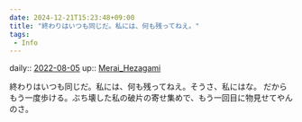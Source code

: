 ```yaml
---
date: 2024-12-21T15:23:48+09:00
title: "終わりはいつも同じだ。私には、何も残ってねえ。"
tags:
 - Info
---
```


daily:: [2022-08-05](../Daily_Note/2022-08-05.md)
up:: [Merai_Hezagami](../Bar/Novel/Nacaria/Merai_Hezagami.md)

終わりはいつも同じだ。私には、何も残ってねえ。そうさ、私にはな。
だからもう一度歩ける。ぶち壊した私の破片の寄せ集めで、もう一回目に物見せてやんのさ。